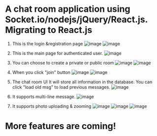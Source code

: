 # A chat room application using Socket.io/nodejs/jQuery/React.js. Migrating to React.js

1. This is the login &registration page
![image](https://raw.githubusercontent.com/wcyz666/18-652_PreLab/c224d39cdc93ca7fcb44f7f7a3bf1f7558ba1a05/screenshots/login.png)
![image](https://raw.githubusercontent.com/wcyz666/18-652_PreLab/c224d39cdc93ca7fcb44f7f7a3bf1f7558ba1a05/screenshots/register.jpg)

2. This is the main page for authenticated user.
![image](https://github.com/wcyz666/18-652_PreLab/raw/master/screenshots/me.png)

3. You can choose to create a private or public room
![image](https://raw.githubusercontent.com/wcyz666/18-652_PreLab/a64bd9e11d97f67b55bacba43b0c34c580caeb85/screenshots/me-new-public.png)
![image](https://raw.githubusercontent.com/wcyz666/18-652_PreLab/a64bd9e11d97f67b55bacba43b0c34c580caeb85/screenshots/me-new-private.png)

4. When you click "join" button
![image](https://raw.githubusercontent.com/wcyz666/18-652_PreLab/a64bd9e11d97f67b55bacba43b0c34c580caeb85/screenshots/me-join-1.png)
![image](https://raw.githubusercontent.com/wcyz666/18-652_PreLab/a64bd9e11d97f67b55bacba43b0c34c580caeb85/screenshots/me-join-2.png)

5. The chat room UI
It will store all information in the database. You can click "load old msg" to load previous messages.
![image](https://raw.githubusercontent.com/wcyz666/18-652_PreLab/9f3bd73afc60fe4a694c8222cbe9fc22cfa1d02f/screenshots/me-chat.png)

6. It supports multi-line message.
![image](https://raw.githubusercontent.com/wcyz666/18-652_PreLab/9f3bd73afc60fe4a694c8222cbe9fc22cfa1d02f/screenshots/me-chat2.png)

7. It supports photo uploading & zooming
![image](https://raw.githubusercontent.com/wcyz666/18-652_PreLab/9f3bd73afc60fe4a694c8222cbe9fc22cfa1d02f/screenshots/me-chat-image.png)
![image](https://raw.githubusercontent.com/wcyz666/18-652_PreLab/9f3bd73afc60fe4a694c8222cbe9fc22cfa1d02f/screenshots/me-chat4.png)
![image](https://raw.githubusercontent.com/wcyz666/18-652_PreLab/9f3bd73afc60fe4a694c8222cbe9fc22cfa1d02f/screenshots/me-chat3.png)

# More features are coming!